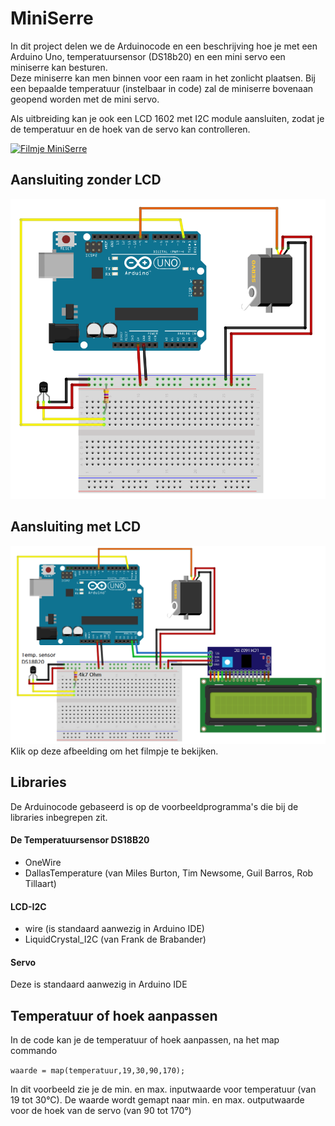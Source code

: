 # MiniSerre

In dit project delen we de Arduinocode en een beschrijving hoe je met een Arduino Uno, temperatuursensor (DS18b20) en een mini servo een miniserre kan besturen.  
Deze miniserre kan men binnen voor een raam in het zonlicht plaatsen.  Bij een bepaalde temperatuur (instelbaar in code) zal de miniserre bovenaan geopend worden met de mini servo.

Als uitbreiding kan je ook een LCD 1602 met I2C module aansluiten, zodat je de temperatuur en de hoek van de servo kan controlleren.

[![Filmje MiniSerre](https://img.youtube.com/vi/UeEgPPbJhDw/0.jpg)](https://youtu.be/UeEgPPbJhDw)



## Aansluiting zonder LCD
![MiniSerre](https://github.com/moeskopsjan/MiniSerre/blob/main/ArduinoUnoTempSensServo.PNG)

## Aansluiting met LCD
![MiniSerreMetLCD](https://github.com/moeskopsjan/MiniSerre/blob/main/ArduinoUnoTempSensServoLCD_labels.PNG)
Klik op deze afbeelding om het filmpje te bekijken.

## Libraries
De Arduinocode gebaseerd is op de voorbeeldprogramma's die bij de libraries inbegrepen zit.
#### De Temperatuursensor DS18B20
* OneWire
* DallasTemperature (van Miles Burton, Tim Newsome, Guil Barros, Rob Tillaart)

#### LCD-I2C
* wire  (is standaard aanwezig in Arduino IDE)
* LiquidCrystal_I2C  (van Frank de Brabander)

#### Servo
Deze is standaard aanwezig in Arduino IDE


## Temperatuur of hoek aanpassen
In de code kan je de temperatuur of hoek aanpassen, na het map commando

`waarde = map(temperatuur,19,30,90,170); `

In dit voorbeeld zie je de min. en max. inputwaarde voor temperatuur  (van 19 tot 30°C). 
De waarde wordt gemapt naar min. en max. outputwaarde voor de hoek van de servo (van 90 tot 170°)
